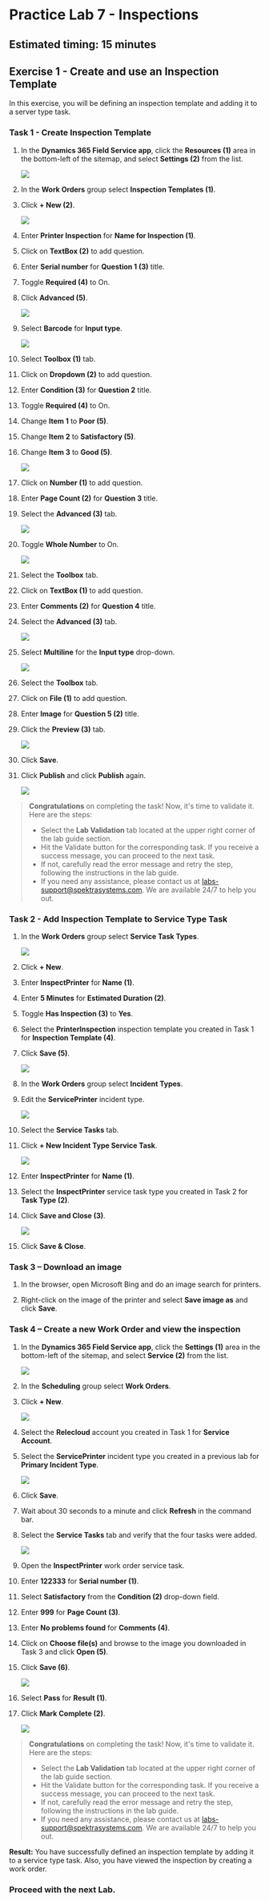 # Practice Lab 7 - Inspections

## Estimated timing: 15 minutes

## Exercise 1 - Create and use an Inspection Template

In this exercise, you will be defining an inspection template and adding it to a server type task.

### Task 1 - Create Inspection Template

1. In the **Dynamics 365 Field Service app**, click the **Resources (1)** area in the bottom-left of the sitemap, and select **Settings (2)** from the list. 

    ![](../images/settings-select.png)

1. In the **Work Orders** group select **Inspection Templates (1)**.

1. Click **+ New (2)**.

    ![](../images/inspection-01.png)

1. Enter **Printer Inspection** for **Name for Inspection (1)**.

1. Click on **TextBox (2)** to add question.

1. Enter **Serial number** for **Question 1 (3)** title.

1. Toggle **Required (4)** to On.

1. Click **Advanced (5)**.

    ![](../images/MB-240.png)

1. Select **Barcode** for **Input type**.

    ![](../images/inspection-03.png)

1. Select **Toolbox (1)** tab.

1. Click on **Dropdown (2)** to add question.

1. Enter **Condition (3)** for **Question 2** title.

1. Toggle **Required (4)** to On.

1. Change **Item 1** to **Poor (5)**.

1. Change **Item 2** to **Satisfactory (5)**.

1. Change **Item 3** to **Good (5)**.

    ![](../images/inspection-04.png)

1. Click on **Number (1)** to add question.

1. Enter **Page Count (2)** for **Question 3** title.

1. Select the **Advanced (3)** tab.

    ![](../images/inspection-05.png)

1. Toggle **Whole Number** to On.

    ![](../images/inspection-06.png)

1. Select the **Toolbox** tab.

1. Click on **TextBox (1)** to add question.

1. Enter **Comments (2)** for **Question 4** title.

1. Select the **Advanced (3)** tab.

    ![](../images/29.png)

1. Select **Multiline** for the **Input type** drop-down.

    ![](../images/inspection-08.png)

1. Select the **Toolbox** tab.

1. Click on **File (1)** to add question.

1. Enter **Image** for **Question 5 (2)** title.

1. Click the **Preview (3)** tab.

    ![](../images/30.png)

1. Click **Save**.

1. Click **Publish** and click **Publish** again.

    ![](../images/31.png)

> **Congratulations** on completing the task! Now, it's time to validate it. Here are the steps:
> - Select the **Lab Validation** tab located at the upper right corner of the lab guide section.
> - Hit the Validate button for the corresponding task. If you receive a success message, you can proceed to the next task. 
> - If not, carefully read the error message and retry the step, following the instructions in the lab guide.
> - If you need any assistance, please contact us at labs-support@spektrasystems.com. We are available 24/7 to help you out.

### Task 2 - Add Inspection Template to Service Type Task

1. In the **Work Orders** group select **Service Task Types**.

    ![](../images/service-task-03.png)

1. Click **+ New**.

1. Enter **InspectPrinter** for **Name (1)**.

1. Enter **5 Minutes** for **Estimated Duration (2)**.

1. Toggle **Has Inspection (3)** to **Yes**.

1. Select the **PrinterInspection** inspection template you created in Task 1 for **Inspection Template (4)**.

1. Click **Save (5)**.

   ![](../images/32.png)

1. In the **Work Orders** group select **Incident Types**.

1. Edit the **ServicePrinter** incident type.

    ![](../images/33.png)

1. Select the **Service Tasks** tab.

1. Click **+ New Incident Type Service Task**.

    ![](../images/34.png)

1. Enter **InspectPrinter** for **Name (1)**.

1. Select the **InspectPrinter** service task type you created in Task 2 for **Task Type (2)**.

1. Click **Save and Close (3)**.

    ![](../images/35.png)

1. Click **Save & Close**.

### Task 3 – Download an image

1. In the browser, open Microsoft Bing and do an image search for printers.

1. Right-click on the image of the printer and select **Save image as** and click **Save**.

### Task 4 – Create a new Work Order and view the inspection

1. In the **Dynamics 365 Field Service app**, click the **Settings (1)** area in the bottom-left of the sitemap, and select **Service (2)** from the list. 

    ![](../images/inspection-14.png)

1. In the **Scheduling** group select **Work Orders**.

1. Click **+ New**.

    ![](../images/36.png)

1. Select the **Relecloud** account you created in Task 1 for **Service Account**.

1. Select the **ServicePrinter** incident type you created in a previous lab for **Primary Incident Type**.

    ![](../images/37.png)

1. Click **Save**.

1. Wait about 30 seconds to a minute and click **Refresh** in the command bar.

1. Select the **Service Tasks** tab and verify that the four tasks were added.

    ![](../images/38.png)

1. Open the **InspectPrinter** work order service task.

1. Enter **122333** for **Serial number (1)**.

1. Select **Satisfactory** from the **Condition (2)** drop-down field.

1. Enter **999** for **Page Count (3)**.

1. Enter **No problems found** for **Comments (4)**.

1. Click on **Choose file(s)** and browse to the image you downloaded in Task 3 and click **Open (5)**.

1. Click **Save (6)**.

    ![](../images/39.png)

1. Select **Pass** for **Result (1)**.

1. Click **Mark Complete (2)**.

    ![](../images/40.png)

> **Congratulations** on completing the task! Now, it's time to validate it. Here are the steps:
> - Select the **Lab Validation** tab located at the upper right corner of the lab guide section.
> - Hit the Validate button for the corresponding task. If you receive a success message, you can proceed to the next task. 
> - If not, carefully read the error message and retry the step, following the instructions in the lab guide.
> - If you need any assistance, please contact us at labs-support@spektrasystems.com. We are available 24/7 to help you out.

**Result:** You have successfully defined an inspection template by adding it to a service type task. Also, you have viewed the inspection by creating a work order.

### **Proceed with the next Lab.**
